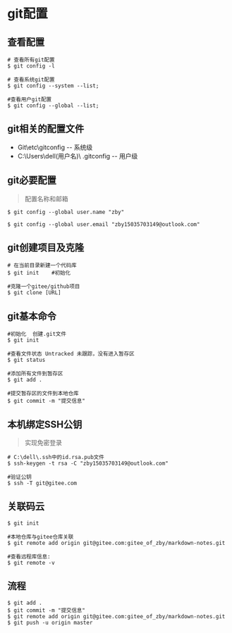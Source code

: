 # git配置

## 查看配置

``` shell
# 查看所有git配置
$ git config -l

# 查看系统git配置
$ git config --system --list;

#查看用户git配置
$ git config --global --list;

```



## git相关的配置文件

+ Git\etc\gitconfig                                  -- 系统级  
+ C:\Users\dell(用户名)\ .gitconfig       -- 用户级



## git必要配置

> 配置名称和邮箱

``` shell
$ git config --global user.name "zby"

$ git config --global user.email "zby15035703149@outlook.com"
```



## git创建项目及克隆

``` shell
# 在当前目录新建一个代码库
$ git init    #初始化

#克隆一个gitee/github项目
$ git clone [URL]
```



## git基本命令

```shell
#初始化  创建.git文件
$ git init

#查看文件状态 Untracked 未跟踪，没有进入暂存区 
$ git status 

#添加所有文件到暂存区
$ git add .

#提交暂存区的文件到本地仓库
$ git commit -m "提交信息"
```



## 本机绑定SSH公钥

> 实现免密登录

```shell
# C:\dell\.ssh中的id.rsa.pub文件
$ ssh-keygen -t rsa -C "zby15035703149@outlook.com"

#验证公钥
$ ssh -T git@gitee.com
```



## 关联码云

```shell
$ git init

#本地仓库与gitee仓库关联
$ git remote add origin git@gitee.com:gitee_of_zby/markdown-notes.git

#查看远程库信息:
$ git remote -v 
```



## 流程

```shell
$ git add .
$ git commit -m "提交信息"
$ git remote add origin git@gitee.com:gitee_of_zby/markdown-notes.git
$ git push -u origin master
```





